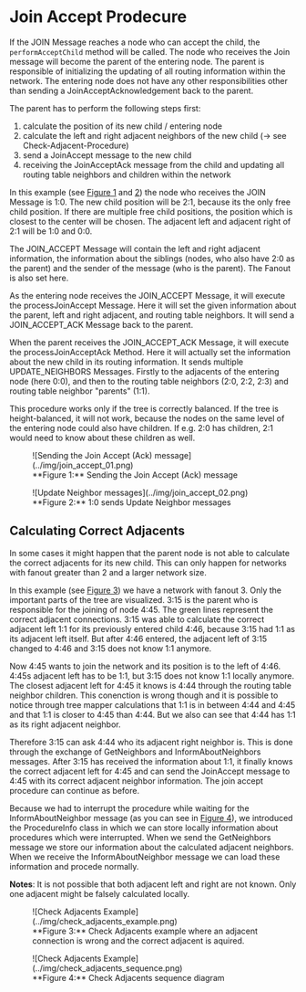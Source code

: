 # Join Accept Prodecure

If the JOIN Message reaches a node who can accept the child, the `performAcceptChild` method will be called. The node who receives the Join message will become the parent of the entering node. The parent is responsible of initializing the updating of all routing information within the network. The entering node does not have any other responsibilities other than sending a JoinAcceptAcknowledgement back to the parent.

The parent has to perform the following steps first:

1. calculate the position of its new child / entering node
2. calculate the left and right adjacent neighbors of the new child (-> see Check-Adjacent-Procedure)
3. send a JoinAccept message to the new child
4. receiving the JoinAcceptAck message from the child and updating all routing table neighbors and children within the network

In this example (see [Figure 1](#fig_join_accept_1) and [2](#fig_join_accept_2)) the node who receives the JOIN Message is 1:0. The new child position will be 2:1, because its the only free child position. If there are multiple free child positions, the position which is closest to the center will be chosen. The adjacent left and adjacent right of 2:1 will be 1:0 and 0:0.

The JOIN_ACCEPT Message will contain the left and right adjacent information, the information about the siblings (nodes, who also have 2:0 as the parent) and the sender of the message (who is the parent). The Fanout is also set here.

As the entering node receives the JOIN_ACCEPT Message, it will execute the processJoinAccept Message. Here it will set the given information about the parent, left and right adjacent, and routing table neighbors. It will send a JOIN_ACCEPT_ACK Message back to the parent.

When the parent receives the JOIN_ACCEPT_ACK Message, it will execute the processJoinAcceptAck Method. Here it will actually set the information about the new child in its routing information. It sends multiple UPDATE_NEIGHBORS Messages. Firstly to the adjacents of the entering node (here 0:0), and then to the routing table neighbors (2:0, 2:2, 2:3) and routing table neighbor "parents" (1:1).

This procedure works only if the tree is correctly balanced. If the tree is height-balanced, it will not work, because the nodes on the same level of the entering node could also have children. If e.g. 2:0 has children, 2:1 would need to know about these children as well.

<figure markdown>
  <a id="fig_join_accept_1"></a>
  ![Sending the Join Accept (Ack) message](../img/join_accept_01.png)
  <figcaption markdown>**Figure 1:** Sending the Join Accept (Ack) message</figcaption>
</figure>
<figure markdown>
  <a id="fig_join_accept_2"></a>
  ![Update Neighbor messages](../img/join_accept_02.png)
  <figcaption markdown>**Figure 2:** 1:0 sends Update Neighbor messages</figcaption>
</figure>

## Calculating Correct Adjacents

In some cases it might happen that the parent node is not able to calculate the correct adjacents for its new child.
This can only happen for networks with fanout greater than 2 and a larger network size.

In this example (see [Figure 3](#fig_check_adj)) we have a network with fanout 3. Only the important parts of the tree are visualized.
3:15 is the parent who is responsible for the joining of node 4:45. The green lines represent the correct adjacent connections.
3:15 was able to calculate the correct adjacent left 1:1 for its previously entered child 4:46, because 3:15 had 1:1 as its adjacent left itself.
But after 4:46 entered, the adjacent left of 3:15 changed to 4:46 and 3:15 does not know 1:1 anymore.

Now 4:45 wants to join the network and its position is to the left of 4:46. 4:45s adjacent left has to be 1:1, but 3:15 does not know 1:1 locally anymore. The closest adjacent left for 4:45 it knows is 4:44 through the routing table neighbor children. This conenction is wrong though and it is possible to notice through tree mapper calculations that 1:1 is in between 4:44 and 4:45 and that 1:1 is closer to 4:45 than 4:44. But we also can see that 4:44 has 1:1 as its right adjacent neighbor.

Therefore 3:15 can ask 4:44 who its adjacent right neighbor is. This is done through the exchange of GetNeighbors and InformAboutNeighbors messages.
After 3:15 has received the information about 1:1, it finally knows the correct adjacent left for 4:45 and can send the JoinAccept message to 4:45 with its correct adjacent neighbor information. The join accept procedure can continue as before.

Because we had to interrupt the procedure while waiting for the InformAboutNeighbor message (as you can see in [Figure 4](#fig_check_adj_sequence)), we introduced the ProcedureInfo class in which we can store locally information about procedures which were interrupted. When we send the GetNeighbors message we store our information about the calculated adjacent neighbors. When we receive the InformAboutNeighbor message we can load these information and procede normally.

**Notes**: It is not possible that both adjacent left and right are not known. Only one adjacent might be falsely calculated locally.

<figure markdown>
  <a id="fig_check_adj"></a>
  ![Check Adjacents Example](../img/check_adjacents_example.png)
  <figcaption markdown>**Figure 3:** Check Adjacents example where an adjacent connection is wrong and the correct adjacent is aquired.</figcaption>
</figure>
<figure markdown>
  <a id="fig_check_adj_sequence"></a>
  ![Check Adjacents Example](../img/check_adjacents_sequence.png)
  <figcaption markdown>**Figure 4:** Check Adjacents sequence diagram</figcaption>
</figure>
